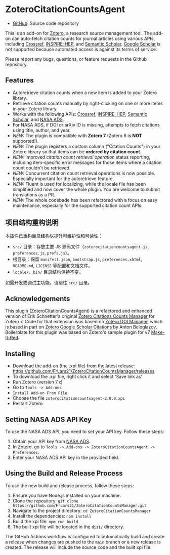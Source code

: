 # ZoteroCitationCountsAgent

- [GitHub](https://github.com/FrLars21/ZoteroCitationCountsManager): Source
  code repository

This is an add-on for [Zotero](https://www.zotero.org), a research source management tool. The add-on can auto-fetch citation counts for journal articles using various APIs, including [Crossref](https://www.crossref.org), [INSPIRE-HEP](https://inspirehep.net), and [Semantic Scholar](https://www.semanticscholar.org). [Google Scholar](https://scholar.google.com) is not supported because automated access is against its terms of service.

Please report any bugs, questions, or feature requests in the Github repository.

## Features

- Autoretrieve citation counts when a new item is added to your Zotero library.
- Retrieve citation counts manually by right-clicking on one or more items in your Zotero library.
- Works with the following APIs: [Crossref](https://www.crossref.org), [INSPIRE-HEP](https://inspirehep.net), [Semantic Scholar](https://www.semanticscholar.org), and [NASA ADS](https://ui.adsabs.harvard.edu).
- For NASA ADS, if DOI or arXiv ID is missing, attempts to fetch citations using title, author, and year.
- _NEW:_ The plugin is compatible with **Zotero 7** (Zotero 6 is **NOT** supported!).
- _NEW:_ The plugin registers a custom column ("Citation Counts") in your Zotero library so that items can be **ordered by citation count**.
- _NEW:_ Improved _citation count retrieval operation_ status reporting, including item-specific error messages for those items where a citation count couldn't be retrieved.
- _NEW:_ Concurrent citation count retrieval operations is now possible. Especially important for the autoretrieve feature.
- _NEW:_ Fluent is used for localizing, while the locale file has been simplified and now cover the whole plugin. You are welcome to submit translations as a PR.
- _NEW:_ The whole codebade has been refactored with a focus on easy maintenance, especially for the supported citation count APIs.

## 项目结构重构说明

本插件已重构目录结构以提升可维护性和可读性：

- `src/` 目录：存放主要 JS 源码文件（`zoterocitationcountsagent.js`, `preferences.js`, `prefs.js`）。
- 根目录：保留 `manifest.json`, `bootstrap.js`, `preferences.xhtml`, `README.md`, `LICENSE` 等配置和文档文件。
- `locale/`、`bin/` 目录结构保持不变。

如需开发或调试主功能，请前往 `src/` 目录。

## Acknowledgements

This plugin (ZoteroCitationCountsAgent) is a refactored and enhanced version of Erik Schnetter's original [Zotero Citations Counts Manager](https://github.com/eschnett/zotero-citationcounts) for Zotero 7. Code for that extension was based on [Zotero DOI Manager](https://github.com/bwiernik/zotero-shortdoi), which is based in part on [Zotero Google Scholar Citations](https://github.com/beloglazov/zotero-scholar-citations) by Anton Beloglazov.
Boilerplate for this plugin was based on Zotero's sample plugin for v7 [Make-It-Red](https://github.com/zotero/make-it-red).

## Installing

- Download the add-on (the .xpi file) from the latest release: https://github.com/FrLars21/ZoteroCitationCountsManager/releases
- To download the .xpi file, right click it and select 'Save link as'
- Run Zotero (version 7.x)
- Go to `Tools -> Add-ons`
- `Install Add-on From File`
- Choose the file `zoterocitationcountsagent-2.0.0.xpi`
- Restart Zotero

## Setting NASA ADS API Key

To use the NASA ADS API, you need to set your API key. Follow these steps:

1. Obtain your API key from [NASA ADS](https://ui.adsabs.harvard.edu/user/settings/token).
2. In Zotero, go to `Tools -> Add-ons -> ZoteroCitationCountsAgent -> Preferences`.
3. Enter your NASA ADS API key in the provided field.

## Using the Build and Release Process

To use the new build and release process, follow these steps:

1. Ensure you have Node.js installed on your machine.
2. Clone the repository: `git clone https://github.com/FrLars21/ZoteroCitationCountsManager.git`
3. Navigate to the project directory: `cd ZoteroCitationCountsManager`
4. Install the dependencies: `npm install`
5. Build the xpi file: `npm run build`
6. The built xpi file will be located in the `dist/` directory.

The GitHub Actions workflow is configured to automatically build and create a release when changes are pushed to the `main` branch or a new release is created. The release will include the source code and the built xpi file.
